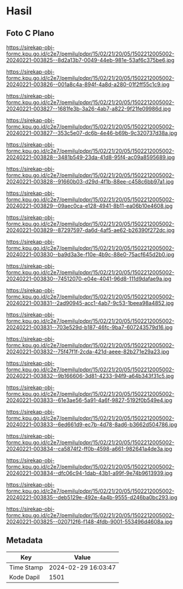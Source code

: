# Hasil

## Foto C Plano

https://sirekap-obj-formc.kpu.go.id/c2e7/pemilu/pdpr/15/02/21/20/05/1502212005002-20240221-003825--8d2a13b7-0049-44eb-981e-53af6c375be6.jpg

https://sirekap-obj-formc.kpu.go.id/c2e7/pemilu/pdpr/15/02/21/20/05/1502212005002-20240221-003826--001a8c4a-894f-4a8d-a280-01f2ff55c1c9.jpg

https://sirekap-obj-formc.kpu.go.id/c2e7/pemilu/pdpr/15/02/21/20/05/1502212005002-20240221-003827--1681fe3b-3a26-4ab7-a822-9f21fe09986d.jpg

https://sirekap-obj-formc.kpu.go.id/c2e7/pemilu/pdpr/15/02/21/20/05/1502212005002-20240221-003827--353c5e07-dc6b-4e46-b69b-9c320737d38a.jpg

https://sirekap-obj-formc.kpu.go.id/c2e7/pemilu/pdpr/15/02/21/20/05/1502212005002-20240221-003828--3481b549-23da-41d8-95f4-ac09a8595689.jpg

https://sirekap-obj-formc.kpu.go.id/c2e7/pemilu/pdpr/15/02/21/20/05/1502212005002-20240221-003828--91660b03-d29d-4f1b-88ee-c458c6bb97a1.jpg

https://sirekap-obj-formc.kpu.go.id/c2e7/pemilu/pdpr/15/02/21/20/05/1502212005002-20240221-003829--09aec0ca-e128-4941-8b11-ea06b10e4608.jpg

https://sirekap-obj-formc.kpu.go.id/c2e7/pemilu/pdpr/15/02/21/20/05/1502212005002-20240221-003829--87297597-da6d-4af5-ae62-b26390f272dc.jpg

https://sirekap-obj-formc.kpu.go.id/c2e7/pemilu/pdpr/15/02/21/20/05/1502212005002-20240221-003830--ba9d3a3e-f10e-4b9c-88e0-75acf645d2b0.jpg

https://sirekap-obj-formc.kpu.go.id/c2e7/pemilu/pdpr/15/02/21/20/05/1502212005002-20240221-003830--74512070-e04e-4041-96d8-111d9dafae9a.jpg

https://sirekap-obj-formc.kpu.go.id/c2e7/pemilu/pdpr/15/02/21/20/05/1502212005002-20240221-003831--2ad90945-acc1-4ab7-9c53-1beea98a4852.jpg

https://sirekap-obj-formc.kpu.go.id/c2e7/pemilu/pdpr/15/02/21/20/05/1502212005002-20240221-003831--703e529d-b187-46fc-9ba7-607243579d16.jpg

https://sirekap-obj-formc.kpu.go.id/c2e7/pemilu/pdpr/15/02/21/20/05/1502212005002-20240221-003832--75f47f1f-2cda-421d-aeee-82b271e29a23.jpg

https://sirekap-obj-formc.kpu.go.id/c2e7/pemilu/pdpr/15/02/21/20/05/1502212005002-20240221-003832--9b166606-3d81-4233-94f9-a64b343f31c5.jpg

https://sirekap-obj-formc.kpu.go.id/c2e7/pemilu/pdpr/15/02/21/20/05/1502212005002-20240221-003833--61e3ae56-5a91-4a6f-9827-5192f0b549e4.jpg

https://sirekap-obj-formc.kpu.go.id/c2e7/pemilu/pdpr/15/02/21/20/05/1502212005002-20240221-003833--6ed661d9-ec7b-4d78-8ad6-b3662d504786.jpg

https://sirekap-obj-formc.kpu.go.id/c2e7/pemilu/pdpr/15/02/21/20/05/1502212005002-20240221-003834--ca5874f2-ff0b-4598-a661-982641a4de3a.jpg

https://sirekap-obj-formc.kpu.go.id/c2e7/pemilu/pdpr/15/02/21/20/05/1502212005002-20240221-003834--dfc06c94-1dab-43b1-a99f-9e74b9613939.jpg

https://sirekap-obj-formc.kpu.go.id/c2e7/pemilu/pdpr/15/02/21/20/05/1502212005002-20240221-003835--deb5129e-492e-4a4b-9555-d246ba0bc293.jpg

https://sirekap-obj-formc.kpu.go.id/c2e7/pemilu/pdpr/15/02/21/20/05/1502212005002-20240221-003825--020712f6-f148-4fdb-9001-553496d4608a.jpg


## Metadata

| Key        | Value               |
| ---------- | ------------------- |
| Time Stamp | 2024-02-29 16:03:47 |
| Kode Dapil | 1501                |



